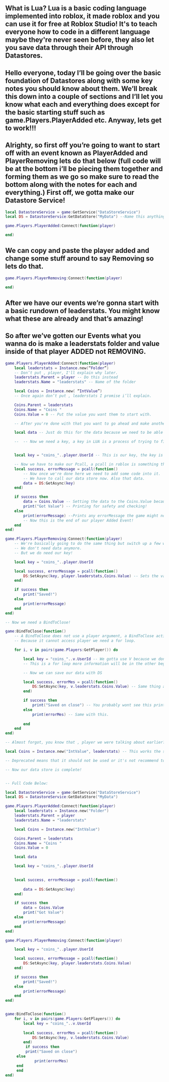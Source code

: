 ## What is Lua? Lua is a basic coding language implemented into roblox, it made roblox and you can use it for free at Roblox Studio! It's to teach everyone how to code in a different language maybe they're never seen before, they also let you save data through their API through Datastores.

## Hello everyone, today I’ll be going over the basic foundation of Datastores along with some key notes you should know about them. We’ll break this down into a couple of sections and I’ll let you know what each and everything does except for the basic starting stuff such as game.Players.PlayerAdded etc. Anyway, lets get to work!!! 


## Alrighty, so first off you’re going to want to start off with an event known as PlayerAdded and PlayerRemoving lets do that below (full code will be at the bottom i’ll be piecing them together and forming them as we go so make sure to read the bottom along with the notes for each and everything.) First off, we gotta make our Datastore Service!
		
```lua
local DatastoreService = game:GetService("DataStoreService")
local DS = DatastoreService:GetDataStore("MyData") --Name this anything. Even with spaces.
```

```lua
game.Players.PlayerAdded:Connect(function(player)

end)
```

## We can copy and paste the player added and change some stuff around to say Removing so lets do that.
```lua
game.Players.PlayerRemoving:Connect(function(player)

end)
```
		
## After we have our events we’re gonna start with a basic rundown of leaderstats. You might know what these are already and that’s amazing!

## So after we’ve gotten our Events what you wanna do is make a leaderstats folder and value inside of that player ADDED not REMOVING.

```lua
game.Players.PlayerAdded:Connect(function(player)
	local leaderstats = Instance.new(“Folder”) 
	-- Don’t put , player, I'll explain why later.
	leaderstats.Parent = player -- Do this instead
	leaderstats.Name = "leaderstats" -- Name of the folder

	local Coins = Instance.new( “IntValue”)
	-- Once again don’t put , leaderstats I promise i’ll explain.

	Coins.Parent = leaderstats
	Coins.Name = "Coins	"
	Coins.Value = 0 -- Put the value you want them to start with.

	-- After you're done with that you want to go ahead and make another variable. Call this whatever but do not add ANY CODE TO IT AFTER

	local data -- Just do this for the data because we need to be able to call it later (calling is when you make a variable with no = and then use it later such as data = DS:GetAsync(key)

	-- 	-- Now we need a key, a key in LUA is a process of trying to find something or anything relative to our int value, such as Coins we would do for a key "coins_" now this is needed because a key is a specific way of storing data. 


	local key = "coins_"..player.UserId -- This is our key, the key is your intValue name so if you had Diamonds you would use "diamonds_"..player.UserId, the player.UserId is the player's specific id because if they change their name their data could get lost and we don't want that.

	-- Now we have to make our Pcall, a pcall in roblox is something that is used for catching errors and making sure no data gets lost, we do this by simply adding a success errorMessage.
	local success, errorMessage = pcall(function()
		-- Now once we're done here we need to add some code into it.
		-- We have to call our data store now. Also that data.
		data = DS:GetAsync(key)
	end)

	if success then
		data = Coins.Value -- Setting the data to the Coins.Value because now the data is getting the key which is our player key.
		print("Got Value") -- Printing for safety and checking!
	else
		print(errorMessage) --Prints any errorMessage the game might not spew out.
		-- Now this is the end of our player Added Event!
	end
end)

game.Players.PlayerRemoving:Connect(function(player)
	-- We're basically going to do the same thing but switch up a few words.
	-- We don't need data anymore.
	-- But we do need our key!

	local key = "coins_"..player.UserId

	local success, errorMessage = pcall(function()
		DS:SetAsync(key, player.leaderstats,Coins.Value) -- Sets the value to save. (put the name of the value where we put the Coins.Name = "Coins" so if you change "Coins" to "Gold" make sure it's .Gold.Value
	end)

	if success then
		print("Saved!")
	else
		print(errorMessage)
	end
end)

-- Now we need a BindToClose!

game:BindToClose(function() 
	-- A BindToClose does not use a player argument, a BindToClose activates when the game shuts down or the game crashes causing data to save!
	-- Because it cannot access player we need a for loop.

	for i, v in pairs(game.Players:GetPlayer()) do

		local key = "coins_"..v.UserId -- We gotta use V because we don't have player.
		-- This is a for loop more information will be in the other beginner resources!

		-- Now we can save our data with DS

		local success, errorMes = pcall(function()
			DS:SetAsync(key, v.leaderstats.Coins.Value) -- Same thing as above with the Player Removing.
		end)

		if success then
			print("Saved on close") -- You probably wont see this print
		else
			print(errorMes) -- Same with this.
			
		end
	end
end)

-- Almost forgot, you know that , player we were talking about earlier? Yeah you don't want to use that becuase it is deprecated, it would look something like this 

local Coins = Instance.new("IntValue", leaderstats) -- This works the same with player and it's deprecated so using it is not the best option.

-- Deprecated means that it should not be used or it's not recommend to be used in programming.

-- Now our data store is complete!

```


```lua

-- Full Code Below:

local DatastoreService = game:GetService("DataStoreService")
local DS = DatastoreService:GetDataStore("MyData") 

game.Players.PlayerAdded:Connect(function(player)
	local leaderstats = Instance.new("Folder") 
	leaderstats.Parent = player 
	leaderstats.Name = "leaderstats" 

	local Coins = Instance.new("IntValue")

	Coins.Parent = leaderstats
	Coins.Name = "Coins	"
	Coins.Value = 0 

	local data 

	local key = "coins_"..player.UserId 

	
	local success, errorMessage = pcall(function()
	
		data = DS:GetAsync(key)
	end)

	if success then
		data = Coins.Value
		print("Got Value") 
	else
		print(errorMessage)
	end
end)

game.Players.PlayerRemoving:Connect(function(player)

	local key = "coins_"..player.UserId

	local success, errorMessage = pcall(function()
		DS:SetAsync(key, player.leaderstats.Coins.Value) 
	end)

	if success then
		print("Saved!")
	else
		print(errorMessage)
	end
end)


game:BindToClose(function() 
	for i, v in pairs(game.Players:GetPlayers()) do
		local key = "coins_"..v.UserId 
		
		local success, errorMes = pcall(function()
		    DS:SetAsync(key, v.leaderstats.Coins.Value) 
		end)
         if success then
	     print("Saved on close") 
	 else
             print(errorMes) 
	 end
     end
end)
```
